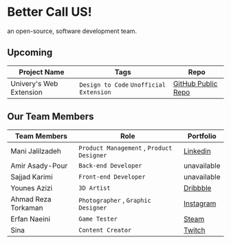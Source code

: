 # Better Call US!
an open-source, software development team. 
## Upcoming
|Project Name  |Tags |Repo |
|------------- |------------- | ------------- |
| Univery's Web Extension  | `Design to Code` `Unofficial` `Extension` | [ GitHub Public Repo ](https://github.com/BetterCallUS/Univery) |

## Our Team Members
|Team Members  |Role |Portfolio |
|------------- | ------------- |  ------------- |
| Mani Jalilzadeh  | `Product Management` , `Product Designer` | [Linkedin](https://linkedin.com/in/wayofmani) |
| Amir Asady-Pour | `Back-end Developer`  | unavailable |
| Sajjad Karimi  | `Front-end Developer` | unavailable |
| Younes Azizi | `3D Artist`  | [Dribbble](https://dribbble.com/designbyounes) |
| Ahmad Reza Torkaman | `Photographer` , `Graphic Designer`  | [Instagram](https://www.instagram.com/ahmdrezaat/) |
| Erfan Naeini  | `Game Tester` | [Steam](https://steamcommunity.com/id/DawshErfan/) |
| Sina  | `Content Creator` | [Twitch](https://twitch.tv/sinadialup) |

